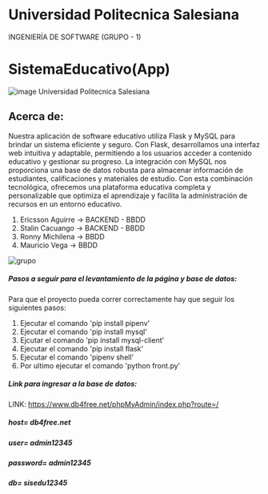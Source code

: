 # Universidad Politecnica Salesiana
INGENIERÍA DE SOFTWARE (GRUPO - 1)
# SistemaEducativo(App)
![image](https://github.com/Stalin21032001/APP-SISTEMEDU/assets/105472176/09bdde76-0594-4760-b1fc-8f759a29a987)
Universidad Politecnica Salesiana
## Acerca de:
Nuestra aplicación de software educativo utiliza Flask y MySQL para brindar un sistema eficiente y seguro. Con Flask, desarrollamos una interfaz web intuitiva y adaptable, permitiendo a los usuarios acceder a contenido educativo y gestionar su progreso. La integración con MySQL nos proporciona una base de datos robusta para almacenar información de estudiantes, calificaciones y materiales de estudio. Con esta combinación tecnológica, ofrecemos una plataforma educativa completa y personalizable que optimiza el aprendizaje y facilita la administración de recursos en un entorno educativo.

1. Ericsson Aguirre -> BACKEND - BBDD
2. Stalin Cacuango -> BACKEND - BBDD
3. Ronny Michilena -> BBDD
4. Mauricio Vega -> BBDD

![grupo](https://github.com/Stalin21032001/APP-SISTEMEDU/assets/105472176/2451bb4a-20f8-4e11-94e0-636ea5ae73d3)

##### Pasos a seguir para el levantamiento de la página y base de datos:
Para que el proyecto pueda correr correctamente hay que seguir los siguientes pasos:
1. Ejecutar el comando 'pip install pipenv'
2. Ejecutar el comando 'pip install mysql'
3. Ejcutar el comando 'pip install mysql-client' 
4. Ejecutar el comando 'pip install flask'
5. Ejecutar el comando 'pipenv shell'
6. Por ultimo ejecutar el comando 'python front.py'

##### Link para ingresar a la base de datos:
LINK: https://www.db4free.net/phpMyAdmin/index.php?route=/
##### host= db4free.net
##### user= admin12345
##### password= admin12345
##### db= sisedu12345 
